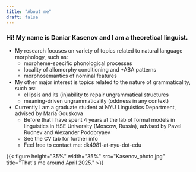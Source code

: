 ```yaml
---
title: "About me"
draft: false
---
```


### Hi! My name is Daniar Kasenov and I am a theoretical linguist. 
  + My research focuses on variety of topics related to natural language morphology, such as:
    + morpheme-specific phonological processes
    + locality of allomorphy conditioning and *ABA patterns
    + morphosemantics of nominal features
  + My other major interest is topics related to the nature of grammaticality, such as:
    + ellipsis and its (in)ability to repair ungrammatical structures
    + meaning-driven ungrammaticality (oddness in any context)
  + Currently I am a graduate student at NYU Linguistics Department, advised by Maria Gouskova
    + Before that I have spent 4 years at the lab of formal models in linguistics in HSE University (Moscow, Russia), advised by Pavel Rudnev and Alexander Podobryaev
    + See the CV tab for further info
    + Feel free to contact me: dk4981-at-nyu-dot-edu

{{< figure height="35%" width="35%" src="Kasenov_photo.jpg" title="That's me around April 2025." >}}